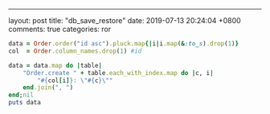 ---
layout: post
title: "db_save_restore"
date: 2019-07-13 20:24:04 +0800
comments: true
categories: ror
``` ruby
data = Order.order("id asc").pluck.map{|i|i.map(&:to_s).drop(1)}
col  = Order.column_names.drop(1) #id

data = data.map do |table|
    "Order.create " + table.each_with_index.map do |c, i|
        "#{col[i]}: \"#{c}\""
    end.join(", ")
end;nil
puts data


```
